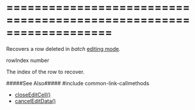 ===================================================================
===================================================================

<!--shortDescription-->
Recovers a row deleted in *batch* [editing mode]({basewidgetpath}/Configuration/editing/#mode).
<!--/shortDescription-->

<!--paramName1-->rowIndex<!--/paramName1-->
<!--paramType1-->number<!--/paramType1-->
<!--paramDescription1-->
The index of the row to recover.
<!--/paramDescription1-->

<!--fullDescription-->
#####See Also#####
#include common-link-callmethods
- [closeEditCell()]({basewidgetpath}/Methods/#closeEditCell)
- [cancelEditData()]({basewidgetpath}/Methods/#cancelEditData)
<!--/fullDescription-->